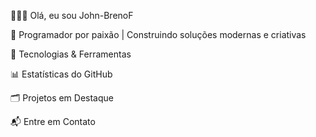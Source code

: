 👨‍💻✨ Olá, eu sou John-BrenoF

  



  🚀 Programador por paixão | Construindo soluções modernas e criativas



🚀 Tecnologias & Ferramentas

  
  
  
  
  
  
  
  
  
  
  
  
  
  
  



📊 Estatísticas do GitHub

  
  



🗂️ Projetos em Destaque

  
    
  
  
    
  
  
    
  
  
    
  



📬 Entre em Contato

  
    
  
  
    
  
  
    
  
